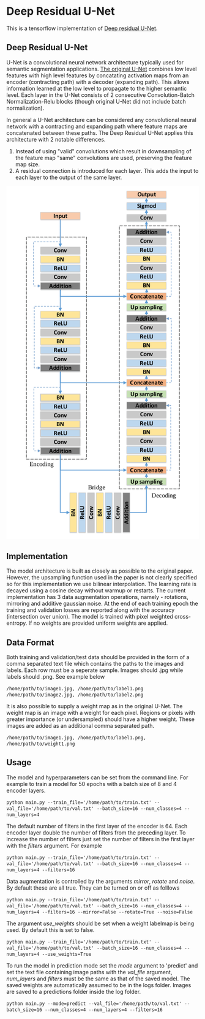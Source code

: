 # Deep Residual U-Net
This is a tensorflow implementation of [Deep residual U-Net](https://arxiv.org/abs/1711.10684).

## Deep Residual U-Net
U-Net is a convolutional neural network architecture typically used for semantic segmentation applications. [The original
U-Net](https://arxiv.org/abs/1505.04597) combines low level features with high level features by concatating activation 
maps from an encoder (contracting path) with a decoder (expanding path). This allows information learned at the low level 
to propagate to the higher semantic level. Each layer in the U-Net consists of 2 consecutive Convolution-Batch Normalization-Relu 
blocks (though original U-Net did not include batch normalization).


In general a U-Net architecture can be considered any convolutional neural 
network with a contracting and expanding path where feature maps are concatenated between these paths. 
The Deep Residual U-Net applies this architecture with 2 notable differences. 
1. Instead of using "valid" convolutions which result in downsampling of the feature map "same" convolutions are used, preserving the feature map size.  
2. A residual connection is introduced for each layer. This adds the input to each layer to the output of the same layer.

![Deep Residual U-Net architecture](media/architecture.png)

## Implementation
The model architecture is built as closely as possible to the original paper. However, the upsampling function used in the paper is 
not clearly specified so for this implementation we use bilinear interpolation. The learning rate is decayed using a cosine decay without warmup or restarts. 
The current implementation has 3 data augmentation operations, namely - rotations, mirroring and additive gaussian noise.
At the end of each training epoch the training and validation losses are reported along with the accuracy (intersection over union). The model is 
trained with pixel weighted cross-entropy. If no weights are provided uniform weights are applied.

## Data Format
Both training and validation/test data should be provided in the form of a comma separated text file which contains the paths to the images and labels. 
Each row must be a seperate sample. Images should .jpg while labels should .png. See example below

```
/home/path/to/image1.jpg, /home/path/to/label1.png
/home/path/to/image2.jpg, /home/path/to/label2.png
```

It is also possible to supply a weight map as in the original U-Net. The weight map is an image with a weight for each pixel.
Regions or pixels with greater importance (or undersampled) should have a higher weight. These images are added as an additional comma
separated path.

```
/home/path/to/image1.jpg, /home/path/to/label1.png, /home/path/to/weight1.png
```

## Usage
The model and hyperparameters can be set from the command line. For example to train a model for 50 epochs 
with a batch size of 8 and 4 encoder layers. 

```
python main.py --train_file='/home/path/to/train.txt' --val_file='/home/path/to/val.txt' --batch_size=16 --num_classes=4 --num_layers=4
```

The default number of filters in the first layer of the encoder is 64. Each encoder layer double the number of filters from the preceding layer. To 
increase the number of filters just set the number of filters in the first layer with the *filters* argument. For example

```
python main.py --train_file='/home/path/to/train.txt' --val_file='/home/path/to/val.txt' --batch_size=16 --num_classes=4 --num_layers=4 --filters=16
```

Data augmentation is controlled by the arguments *mirror*, *rotate* and *noise*. By default these are all true. They can be turned on or off as folllows

```
python main.py --train_file='/home/path/to/train.txt' --val_file='/home/path/to/val.txt' --batch_size=16 --num_classes=4 --num_layers=4 --filters=16 --mirror=False --rotate=True --noise=False
```

The argument *use_weights* should be set when a weight labelmap is being used. By default this is set to false.

```
python main.py --train_file='/home/path/to/train.txt' --val_file='/home/path/to/val.txt' --batch_size=16 --num_classes=4 --num_layers=4 --use_weights=True
```

To run the model in prediction mode set the *mode* argument to 'predict' and set the text file containing image paths with the *val_file* argument, *num_layers* and *filters* must be the same as that of the saved model. The saved weights are automatically assumed to be in the logs folder. Images are saved to a predictions folder inside the log folder.

```
python main.py --mode=predict --val_file='/home/path/to/val.txt' --batch_size=16 --num_classes=4 --num_layers=4 --filters=16
```
